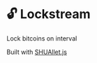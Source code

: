 # 🔓 Lockstream

Lock bitcoins on interval

Built with [SHUAllet.js](https://github.com/jdh7190/SHUAllet.js)
